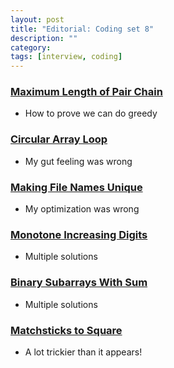 ```yaml
---
layout: post
title: "Editorial: Coding set 8" 
description: ""
category: 
tags: [interview, coding]
---
```


### [Maximum Length of Pair Chain](https://leetcode.com/submissions/detail/371643190/)
* How to prove we can do greedy

### [Circular Array Loop](https://leetcode.com/submissions/detail/416898064/)
* My gut feeling was wrong

### [Making File Names Unique](https://leetcode.com/submissions/detail/417631625/)
* My optimization was wrong

### [Monotone Increasing Digits](https://leetcode.com/submissions/detail/372546421/)
* Multiple solutions

### [Binary Subarrays With Sum](https://leetcode.com/submissions/detail/373305329/)
* Multiple solutions

### [Matchsticks to Square](https://leetcode.com/submissions/detail/374167722/)
* A lot trickier than it appears!
